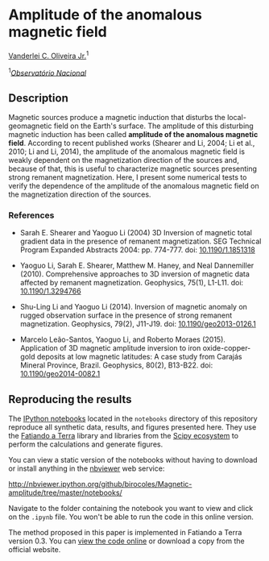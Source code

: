 # Amplitude of the anomalous magnetic field 

[Vanderlei C. Oliveira Jr.](http://fatiando.org/people/oliveira-jr/)<sup>1</sup>

<sup>1</sup>[*Observatório Nacional*](http://www.on.br/)

## Description

Magnetic sources produce a magnetic induction that disturbs the
local-geomagnetic field on the Earth's surface. The amplitude of 
this disturbing magnetic induction has been called **amplitude of
the anomalous magnetic field**. According to recent published works
(Shearer and Li, 2004; Li et al., 2010; Li and Li, 2014), the
amplitude of the anomalous magnetic field is weakly dependent on the
magnetization direction of the sources and, because of that, this is
useful to characterize magnetic sources presenting strong remanent 
magnetization. Here, I present some numerical tests to verify the 
dependence of the amplitude of the anomalous magnetic field on
the magnetization direction of the sources.

### References

* Sarah E. Shearer and Yaoguo Li (2004) 3D Inversion of magnetic total 
    gradient data in the presence of remanent magnetization. SEG Technical
    Program Expanded Abstracts 2004: pp. 774-777.
    doi: [10.1190/1.1851318](http://dx.doi.org/10.1190/1.1851318)

* Yaoguo Li, Sarah E. Shearer, Matthew M. Haney, and Neal Dannemiller (2010). 
    Comprehensive approaches to 3D inversion of magnetic data affected by remanent 
    magnetization. 
    Geophysics, 75(1), L1-L11.
    doi: [10.1190/1.3294766](http://dx.doi.org/10.1190/1.3294766)
    
* Shu-Ling Li and Yaoguo Li (2014). Inversion of magnetic anomaly on rugged 
    observation surface in the presence of strong remanent magnetization. 
    Geophysics, 79(2), J11-J19. 
    doi: [10.1190/geo2013-0126.1](http://dx.doi.org/10.1190/geo2013-0126.1)

* Marcelo Leão-Santos, Yaoguo Li, and Roberto Moraes (2015). 
    Application of 3D magnetic amplitude inversion to iron oxide-copper-gold 
    deposits at low magnetic latitudes: A case study from Carajás Mineral 
    Province, Brazil. 
    Geophysics, 80(2), B13-B22.
    doi: [10.1190/geo2014-0082.1](http://dx.doi.org/10.1190/geo2014-0082.1)

## Reproducing the results

The [IPython notebooks](http://ipython.org/notebook.html) located in the
`notebooks` directory of this repository
reproduce all synthetic data, results, and figures presented here.
They use the [Fatiando a Terra](http://fatiando.org) library
and libraries from the [Scipy ecosystem](http://scipy.org/)
to perform the calculations and generate figures.

You can view a static version of the notebooks without having to download or
install anything in the
[nbviewer](http://nbviewer.ipython.org/) web service:

http://nbviewer.ipython.org/github/birocoles/Magnetic-amplitude/tree/master/notebooks/

Navigate to the folder containing the notebook you want to view and click on
the `.ipynb` file. You won't be able to run the code in this online version.

The method proposed in this paper is implemented in Fatiando a Terra version
0.3. You can
[view the code online](https://github.com/fatiando/fatiando/blob/v0.3/fatiando/gravmag/magdir.py#L29)
or download a copy from the official website.


